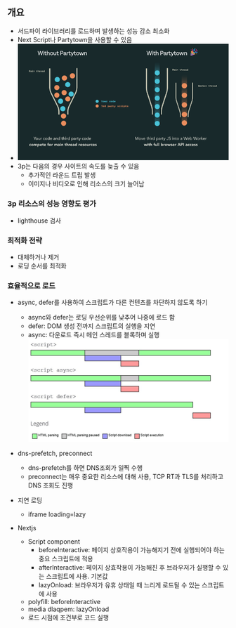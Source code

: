 ## 개요
- 서드파이 라이브러리를 로드하며 발생하는 성능 감소 최소화
- Next Script나 Partytown을 사용할 수 있음
- ![img.png](img.png)
- 3p는 다음의 경우 사이트의 속도를 늦출 수 있음
  - 추가적인 라운드 트립 발생
  - 이미지나 비디오로 인해 리소스의 크기 늘어남

### 3p 리소스의 성능 영향도 평가
- lighthouse 검사

### 최적화 전략
- 대체하거나 제거
- 로딩 순서를 최적화 

### 효율적으로 로드
- async, defer를 사용하여 스크립트가 다른 컨텐츠를 차단하지 않도록 하기
  - async와 defer는 로딩 우선순위를 낮추어 나중에 로드 함
  - defer: DOM 생성 전까지 스크립트의 실행을 지연
  - async: 다운로드 즉시 메인 스레드를 블록하며 실행
  ![img_1.png](img_1.png)

- dns-prefetch, preconnect
  - dns-prefetch를 하면 DNS조회가 일찍 수행
  - preconnect는 매우 중요한 리소스에 대해 사용, TCP RT과 TLS를 처리하고 DNS 조회도 진행

- 지연 로딩
  - iframe loading=lazy

- Nextjs
  - Script component
    - beforeInteractive: 페이지 상호작용이 가능해지기 전에 실행되어야 하는 중요 스크립트에 적용
    - afterInteractive: 페이지 상효작용이 가능해진 후 브라우저가 실행할 수 있는 스크립트에 사용. 기본값
    - lazyOnload: 브라우저가 유휴 상태일 때 느리게 로드될 수 있는 스크립트에 사용
  - polyfill: beforeInteractive
  - media dlaqpem: lazyOnload
  - 로드 시점에 조건부로 코드 실행
    <Script strategy="beforeInteractive" onLoad={} />
  - 스크립트 내에서 인라인 스크립트 사용
    <Script>{`document.getElementById('banner').removeClass('hidden')`}